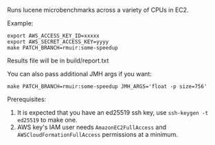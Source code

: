 <!--
    Licensed to the Apache Software Foundation (ASF) under one or more
    contributor license agreements.  See the NOTICE file distributed with
    this work for additional information regarding copyright ownership.
    The ASF licenses this file to You under the Apache License, Version 2.0
    the "License"); you may not use this file except in compliance with
    the License.  You may obtain a copy of the License at

        http://www.apache.org/licenses/LICENSE-2.0

    Unless required by applicable law or agreed to in writing, software
    distributed under the License is distributed on an "AS IS" BASIS,
    WITHOUT WARRANTIES OR CONDITIONS OF ANY KIND, either express or implied.
    See the License for the specific language governing permissions and
    limitations under the License.
 -->

Runs lucene microbenchmarks across a variety of CPUs in EC2.

Example:

```console
export AWS_ACCESS_KEY_ID=xxxxx
export AWS_SECRET_ACCESS_KEY=yyyy
make PATCH_BRANCH=rmuir:some-speedup
```

Results file will be in build/report.txt

You can also pass additional JMH args if you want:

```console
make PATCH_BRANCH=rmuir:some-speedup JMH_ARGS='float -p size=756'
```

Prerequisites:

1. It is expected that you have an ed25519 ssh key, use `ssh-keygen -t ed25519` to make one.
2. AWS key's IAM user needs `AmazonEC2FullAccess` and `AWSCloudFormationFullAccess` permissions at a minimum.

